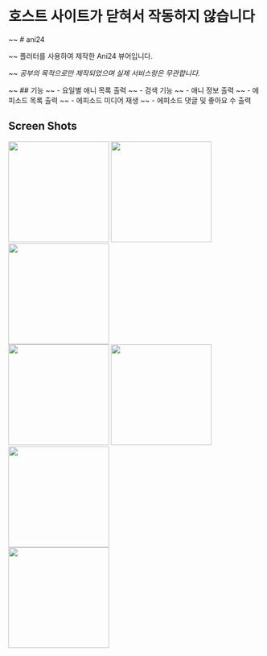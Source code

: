 # 호스트 사이트가 닫혀서 작동하지 않습니다
~~ # ani24

~~ 플러터를 사용하여 제작한 Ani24 뷰어입니다.

~~ _공부의 목적으로만 제작되었으며 실제 서비스랑은 무관합니다._

~~ ## 기능
~~ - 요일별 애니 목록 출력
~~ - 검색 기능
~~ - 애니 정보 출력
~~ - 에피소드 목록 출력
~~ - 에피소드 미디어 재생
~~ - 에피소드 댓글 및 좋아요 수 출력

## Screen Shots
<div>
  <image width="200" src="https://user-images.githubusercontent.com/29685039/87878048-dfbfb780-ca1c-11ea-9b8f-f94bba1d7672.jpg">
  <image width="200" src="https://user-images.githubusercontent.com/29685039/87878050-e3533e80-ca1c-11ea-8b58-645aad8ac4d2.jpg">
  <image width="200" src="https://user-images.githubusercontent.com/29685039/87878056-e77f5c00-ca1c-11ea-8371-0e840092f7f7.jpg">
</div>
 <div>
  <image width="200" src="https://user-images.githubusercontent.com/29685039/87878059-e9e1b600-ca1c-11ea-89de-d00c985ae2c6.jpg">
  <image width="200" src="https://user-images.githubusercontent.com/29685039/87878062-eb12e300-ca1c-11ea-8e2d-58a95aaa4d95.jpg">
  <image width="200" src="https://user-images.githubusercontent.com/29685039/87878066-eea66a00-ca1c-11ea-98af-b0e5be63c384.jpg">
</div>
 <div>
  <image width="200" src="https://user-images.githubusercontent.com/29685039/87878068-f1a15a80-ca1c-11ea-8218-032697c68b87.jpg">
</div>
